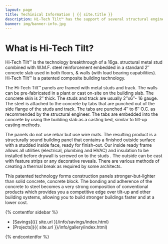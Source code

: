```yaml
---
layout: page
title: Techinical Information | {{ site.title }}
description: Hi-Tech Tilt™ has the support of several structural engineers who establish the stability and structural integrity of our product. This factor allows for quick approval by building officials throughout.
banner: img/banner-info.jpg
---
```



# What is Hi-Tech Tilt?

Hi-Tech Tilt™ is the technology breakthrough of a 16ga. structural metal stud combined with W.M.F. steel reinforcement embedded in a standard 2″ concrete slab used in both floors, & walls (with load bearing capabilities). Hi-Tech Tilt™ is a patented composite building technology.

The Hi-Tech Tilt™ panels are framed with metal studs and track. The walls can be pre-fabricated in a plant or cast on-site on the building slab. The concrete skin is 2″ thick. The studs and track are usually 2″x6″- 16 gauge. The steel is attached to the concrete by tabs that are punched out of the side flange of the studs and track. The tabs are punched 4″ to 6″ O.C. as recommended by the structural engineer. The tabs are embedded into the concrete by using the building slab as a casting bed, similar to tilt-up casting methods. 

The panels do not use rebar but use wire mats. The resulting product is a structurally sound building panel that contains a finished outside surface with a studded inside face, ready for finish-out. Our inside ready frame allows all utilities (electrical, plumbing and HVAC) and insulation to be installed before drywall is screwed on to the studs . The outside can be cast with feature strips or any decorative reveals. There are various methods of creating a thermal break as required by some architects.

This patented technology forms construction panels stronger-but-lighter than solid concrete, concrete block. The bonding and adherence of the concrete to steel becomes a very strong composition of conventional products which provides you a competitive edge over tilt-up and other building systems, allowing you to build stronger buildings faster and at a lower cost.

{% contentfor sidebar %}

* [Savings]({{ site.url }}/info/savings/index.html)
* [Projects]({{ site.url }}/info/gallery/index.html)

{% endcontentfor %}